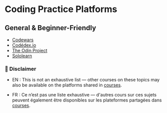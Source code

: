 #  Coding Practice Platforms

## General & Beginner-Friendly
- [Codewars](https://www.codewars.com/)
- [Codédex.io](https://www.codedex.io/home) 
- [The Odin Project](https://www.theodinproject.com/)
- [Sololearn](https://www.sololearn.com/en/)

### 📢 Disclaimer
- EN : This is not an exhaustive list — other courses on these topics may also be available on the platforms shared in [courses](https://github.com/DontBurnTrees/DocSec/blob/main/Docsec/01-Global/02%E3%83%BBcourses.md).

- FR : Ce n’est pas une liste exhaustive — d'autres cours sur ces sujets peuvent également être disponibles sur les plateformes partagées dans [courses](https://github.com/DontBurnTrees/DocSec/blob/main/Docsec/01-Global/02%E3%83%BBcourses.md).
